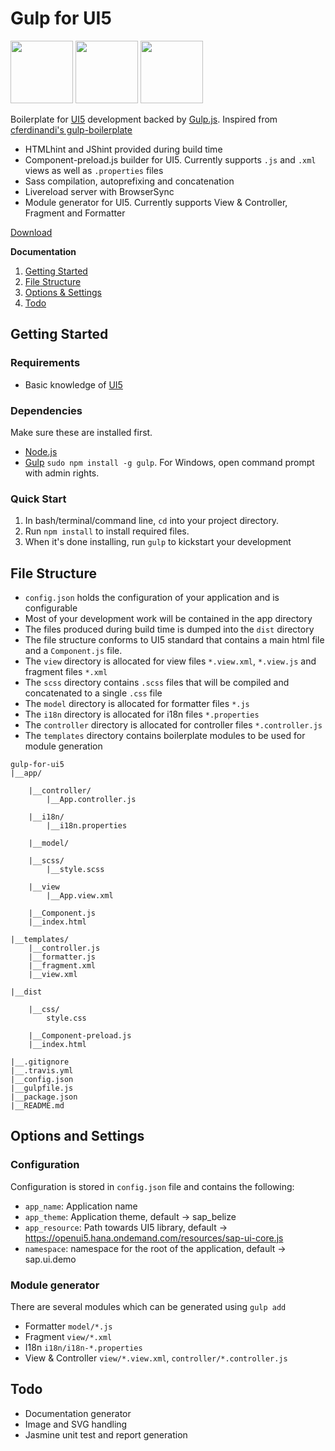 # Gulp for UI5  

<img src="https://s3.amazonaws.com/media-p.slid.es/uploads/78377/images/1337731/gulp.png" height="100" />
<img src="https://upload.wikimedia.org/wikipedia/commons/thumb/c/ce/Plus_font_awesome.svg/2000px-Plus_font_awesome.svg.png" height="100" />
<img src="http://openui5.org/resources/OpenUI5_text_below.png" height="100" />

Boilerplate for [UI5](https://openui5.hana.ondemand.com/) development backed by [Gulp.js](http://gulpjs.com/). Inspired from [cferdinandi's gulp-boilerplate](https://github.com/cferdinandi/gulp-boilerplate)

* HTMLhint and JShint provided during build time
* Component-preload.js builder for UI5. Currently supports `.js` and `.xml` views as well as `.properties` files
* Sass compilation, autoprefixing and concatenation
* Livereload server with BrowserSync
* Module generator for UI5. Currently supports View & Controller, Fragment and Formatter

[Download](https://github.com/neel2292/gulp-for-ui5/archive/master.zip)

**Documentation**

1. [Getting Started](#getting-started)
2. [File Structure](#file-structure)
3. [Options & Settings](#options-and-settings)
4. [Todo](#todo)

## Getting Started

### Requirements
* Basic knowledge of [UI5](https://openui5.hana.ondemand.com/)

### Dependencies
Make sure these are installed first.

* [Node.js](http://nodejs.org)
* [Gulp](http://gulpjs.com) `sudo npm install -g gulp`. For Windows, open command prompt with admin rights.

### Quick Start

1. In bash/terminal/command line, `cd` into your project directory.
2. Run `npm install` to install required files.
3. When it's done installing, run `gulp` to kickstart your development

## File Structure

* `config.json` holds the configuration of your application and is configurable
* Most of your development work will be contained in the app directory
* The files produced during build time is dumped into the `dist` directory
* The file structure conforms to UI5 standard that contains a main html file and a `Component.js` file. 
* The `view` directory is allocated for view files `*.view.xml`, `*.view.js` and fragment files `*.xml` 
* The `scss` directory contains `.scss` files that will be compiled and concatenated to a single `.css` file
* The `model` directory is allocated for formatter files `*.js`
* The `i18n` directory is allocated for i18n files `*.properties`
* The `controller` directory is allocated for controller files `*.controller.js`
* The `templates` directory contains boilerplate modules to be used for module generation

```
gulp-for-ui5
|__app/

    |__controller/
        |__App.controller.js
        
    |__i18n/
        |__i18n.properties
        
    |__model/
    
    |__scss/
        |__style.scss
        
    |__view
        |__App.view.xml
        
    |__Component.js
    |__index.html
    
|__templates/
    |__controller.js
    |__formatter.js
    |__fragment.xml
    |__view.xml
    
|__dist

    |__css/
        style.css

    |__Component-preload.js
    |__index.html
    
|__.gitignore
|__.travis.yml
|__config.json
|__gulpfile.js
|__package.json
|__README.md
```

## Options and Settings

### Configuration

Configuration is stored in `config.json` file and contains the following:

* `app_name`: Application name
* `app_theme`: Application theme, default -> sap_belize
* `app_resource`: Path towards UI5 library, default -> https://openui5.hana.ondemand.com/resources/sap-ui-core.js
* `namespace`: namespace for the root of the application, default -> sap.ui.demo

### Module generator

There are several modules which can be generated using `gulp add`
* Formatter `model/*.js`
* Fragment `view/*.xml`
* I18n `i18n/i18n-*.properties`
* View & Controller `view/*.view.xml`, `controller/*.controller.js`

## Todo

* Documentation generator
* Image and SVG handling
* Jasmine unit test and report generation
